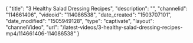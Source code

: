 {
    "title": "3 Healthy Salad Dressing Recipes",
    "description": "",
    "channelid": "114661406",
    "videoid": "114086538",
    "date_created": "1503707101",
    "date_modified": "1505949128",
    "type": "captivate",
    "layout": "channelVideo",
    "url": "\/latest-videos\/3-healthy-salad-dressing-recipes-mp4\/114661406-114086538"
}